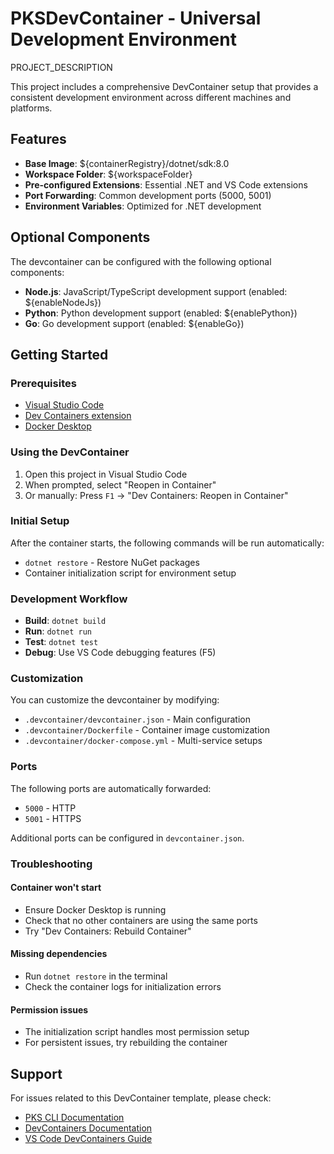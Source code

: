 # PKSDevContainer - Universal Development Environment

PROJECT_DESCRIPTION

This project includes a comprehensive DevContainer setup that provides a consistent development environment across different machines and platforms.

## Features

- **Base Image**: ${containerRegistry}/dotnet/sdk:8.0
- **Workspace Folder**: ${workspaceFolder}
- **Pre-configured Extensions**: Essential .NET and VS Code extensions
- **Port Forwarding**: Common development ports (5000, 5001)
- **Environment Variables**: Optimized for .NET development

## Optional Components

The devcontainer can be configured with the following optional components:

- **Node.js**: JavaScript/TypeScript development support (enabled: ${enableNodeJs})
- **Python**: Python development support (enabled: ${enablePython})
- **Go**: Go development support (enabled: ${enableGo})

## Getting Started

### Prerequisites

- [Visual Studio Code](https://code.visualstudio.com/)
- [Dev Containers extension](https://marketplace.visualstudio.com/items?itemName=ms-vscode-remote.remote-containers)
- [Docker Desktop](https://www.docker.com/products/docker-desktop)

### Using the DevContainer

1. Open this project in Visual Studio Code
2. When prompted, select "Reopen in Container"
3. Or manually: Press `F1` → "Dev Containers: Reopen in Container"

### Initial Setup

After the container starts, the following commands will be run automatically:

- `dotnet restore` - Restore NuGet packages
- Container initialization script for environment setup

### Development Workflow

- **Build**: `dotnet build`
- **Run**: `dotnet run`
- **Test**: `dotnet test`
- **Debug**: Use VS Code debugging features (F5)

### Customization

You can customize the devcontainer by modifying:

- `.devcontainer/devcontainer.json` - Main configuration
- `.devcontainer/Dockerfile` - Container image customization
- `.devcontainer/docker-compose.yml` - Multi-service setups

### Ports

The following ports are automatically forwarded:

- `5000` - HTTP
- `5001` - HTTPS

Additional ports can be configured in `devcontainer.json`.

### Troubleshooting

#### Container won't start
- Ensure Docker Desktop is running
- Check that no other containers are using the same ports
- Try "Dev Containers: Rebuild Container"

#### Missing dependencies
- Run `dotnet restore` in the terminal
- Check the container logs for initialization errors

#### Permission issues
- The initialization script handles most permission setup
- For persistent issues, try rebuilding the container

## Support

For issues related to this DevContainer template, please check:

- [PKS CLI Documentation](https://github.com/pksorensen/pks-cli)
- [DevContainers Documentation](https://containers.dev/)
- [VS Code DevContainers Guide](https://code.visualstudio.com/docs/devcontainers/containers)